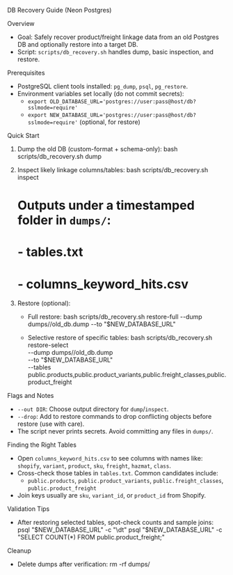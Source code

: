 DB Recovery Guide (Neon Postgres)

Overview
- Goal: Safely recover product/freight linkage data from an old Postgres DB and optionally restore into a target DB.
- Script: `scripts/db_recovery.sh` handles dump, basic inspection, and restore.

Prerequisites
- PostgreSQL client tools installed: `pg_dump`, `psql`, `pg_restore`.
- Environment variables set locally (do not commit secrets):
  - `export OLD_DATABASE_URL='postgres://user:pass@host/db?sslmode=require'`
  - `export NEW_DATABASE_URL='postgres://user:pass@host/db?sslmode=require'` (optional, for restore)

Quick Start
1) Dump the old DB (custom-format + schema-only):
   bash scripts/db_recovery.sh dump

2) Inspect likely linkage columns/tables:
   bash scripts/db_recovery.sh inspect
   # Outputs under a timestamped folder in `dumps/`:
   # - tables.txt
   # - columns_keyword_hits.csv

3) Restore (optional):
   - Full restore:
     bash scripts/db_recovery.sh restore-full --dump dumps/<STAMP>/old_db.dump --to "$NEW_DATABASE_URL"

   - Selective restore of specific tables:
     bash scripts/db_recovery.sh restore-select \
       --dump dumps/<STAMP>/old_db.dump \
       --to "$NEW_DATABASE_URL" \
       --tables public.products,public.product_variants,public.freight_classes,public.product_freight

Flags and Notes
- `--out DIR`: Choose output directory for `dump`/`inspect`.
- `--drop`: Add to restore commands to drop conflicting objects before restore (use with care).
- The script never prints secrets. Avoid committing any files in `dumps/`.

Finding the Right Tables
- Open `columns_keyword_hits.csv` to see columns with names like: `shopify`, `variant`, `product`, `sku`, `freight`, `hazmat`, `class`.
- Cross-check those tables in `tables.txt`. Common candidates include:
  - `public.products`, `public.product_variants`, `public.freight_classes`, `public.product_freight`
- Join keys usually are `sku`, `variant_id`, or `product_id` from Shopify.

Validation Tips
- After restoring selected tables, spot-check counts and sample joins:
  psql "$NEW_DATABASE_URL" -c "\dt"
  psql "$NEW_DATABASE_URL" -c "SELECT COUNT(*) FROM public.product_freight;"

Cleanup
- Delete dumps after verification:
  rm -rf dumps/<STAMP>

